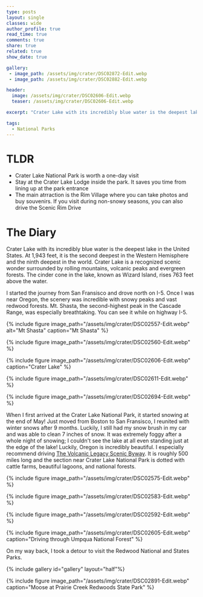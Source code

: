 ```yaml
---
type: posts
layout: single
classes: wide
author_profile: true
read_time: true
comments: true
share: true
related: true
show_date: true

gallery:
 - image_path: /assets/img/crater/DSC02872-Edit.webp
 - image_path: /assets/img/crater/DSC02882-Edit.webp

header:
  image: /assets/img/crater/DSC02606-Edit.webp
  teaser: /assets/img/crater/DSC02606-Edit.webp

excerpt: "Crater Lake with its incredibly blue water is the deepest lake in the United States. It is a recognized scenic wonder surrounded by rolling mountains, volcanic peaks and evergreen forests."

tags:
  - National Parks
---
```


# TLDR
* Crater Lake National Park is worth a one-day visit
* Stay at the Crater Lake Lodge inside the park. It saves you time from lining up at the park entrance
* The main atrraction is the Rim Village where you can take photos and buy souvenirs. If you visit during non-snowy seasons, you can also drive the Scenic Rim Drive

# The Diary

Crater Lake with its incredibly blue water is the deepest lake in the United States. At 1,943 feet, it is the second deepest in the Western Hemisphere and the ninth deepest in the world. Crater Lake is a recognized scenic wonder surrounded by rolling mountains, volcanic peaks and evergreen forests. The cinder cone in the lake, known as Wizard Island, rises 763 feet above the water.


I started the journey from San Fransisco and drove north on I-5. Once I was near Oregon, the scenery was incredible with snowy peaks and vast redwood forests. Mt. Shasta, the second-highest peak in the Cascade Range, was especially breathtaking. You can see it while on highway I-5.

{% include figure image_path="/assets/img/crater/DSC02557-Edit.webp" alt="Mt Shasta" caption="Mt Shasta" %}

{% include figure image_path="/assets/img/crater/DSC02560-Edit.webp"  %}

{% include figure image_path="/assets/img/crater/DSC02606-Edit.webp" caption="Crater Lake" %}

{% include figure image_path="/assets/img/crater/DSC02611-Edit.webp"  %}

{% include figure image_path="/assets/img/crater/DSC02694-Edit.webp"  %}


When I first arrived at the Crater Lake National Park, it started snowing at the end of May! Just moved from Boston to San Fransisco, I reunited with winter snows after 9 months. Luckily, I still had my snow brush in my car and was able to clean 7 inches of snow. It was extremely foggy after a whole night of snowing; I couldn't see the lake at all even standing just at the edge of the lake! Luckily, Oregon is incredibly beautiful. I especially recommend driving [The Volcanic Legacy Scenic Byway](https://en.wikipedia.org/wiki/Volcanic_Legacy_Scenic_Byway). It is roughly 500 miles long and the section near Crater Lake National Park is dotted with cattle farms, beautiful lagoons, and national forests.

{% include figure image_path="/assets/img/crater/DSC02575-Edit.webp"  %}

{% include figure image_path="/assets/img/crater/DSC02583-Edit.webp"  %}

{% include figure image_path="/assets/img/crater/DSC02592-Edit.webp"  %}

{% include figure image_path="/assets/img/crater/DSC02605-Edit.webp" caption="Driving through Umpqua National Forest" %}

On my way back, I took a detour to visit the Redwood National and States Parks.

{% include gallery id="gallery" layout="half"%}

{% include figure image_path="/assets/img/crater/DSC02891-Edit.webp" caption="Moose at Prairie Creek Redwoods State Park" %}

